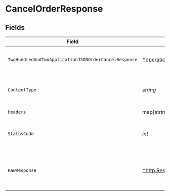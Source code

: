# CancelOrderResponse


## Fields

| Field                                                                                                          | Type                                                                                                           | Required                                                                                                       | Description                                                                                                    |
| -------------------------------------------------------------------------------------------------------------- | -------------------------------------------------------------------------------------------------------------- | -------------------------------------------------------------------------------------------------------------- | -------------------------------------------------------------------------------------------------------------- |
| `TwoHundredAndTwoApplicationJSONOrderCancelResponse`                                                           | [*operations.CancelOrderOrderCancelResponse](../../../pkg/models/operations/cancelorderordercancelresponse.md) | :heavy_minus_sign:                                                                                             | The order cancelling request is accepted.                                                                      |
| `ContentType`                                                                                                  | *string*                                                                                                       | :heavy_check_mark:                                                                                             | HTTP response content type for this operation                                                                  |
| `Headers`                                                                                                      | map[string][]*string*                                                                                          | :heavy_check_mark:                                                                                             | N/A                                                                                                            |
| `StatusCode`                                                                                                   | *int*                                                                                                          | :heavy_check_mark:                                                                                             | HTTP response status code for this operation                                                                   |
| `RawResponse`                                                                                                  | [*http.Response](https://pkg.go.dev/net/http#Response)                                                         | :heavy_check_mark:                                                                                             | Raw HTTP response; suitable for custom response parsing                                                        |